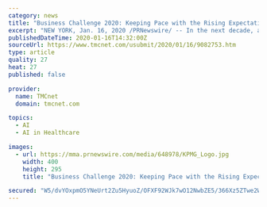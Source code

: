 ```yaml
---
category: news
title: "Business Challenge 2020: Keeping Pace with the Rising Expectations for Artificial Intelligence"
excerpt: "NEW YORK, Jan. 16, 2020 /PRNewswire/ -- In the next decade, artificial intelligence (AI) is expected to broadly impact daily ... highlights noticeable differences in the pace of AI adoption across five industries (healthcare, financial services, transportation, technology and retail). The technology industry is at the forefront of deployment ..."
publishedDateTime: 2020-01-16T14:32:00Z
sourceUrl: https://www.tmcnet.com/usubmit/2020/01/16/9082753.htm
type: article
quality: 27
heat: 27
published: false

provider:
  name: TMCnet
  domain: tmcnet.com

topics:
  - AI
  - AI in Healthcare

images:
  - url: https://mma.prnewswire.com/media/648978/KPMG_Logo.jpg
    width: 400
    height: 295
    title: "Business Challenge 2020: Keeping Pace with the Rising Expectations for Artificial Intelligence"

secured: "W5/dvYOxpmO5YNeUrt2Zu5HyuoZ/OFXF92WJk7wO12NwbZE5/366Xz5ZTwe2WNY8EPr9UEJiyigoDG8b1cBr2NCrlmKMV4l1IqEgJCR4+cBrUvEaWYVoMVYfJnMl6QSTv365OM9zYsejDfx9ddJQsvPyfqvwtbvf3SLGIRKtUMVSpSfymMdwfgDFCwmFJmFVNzz8UPWYiRV+TowABx4VNziFqBa9Tc0MYGO5YuuozPGhOe+nQlFLXs3ghRHd+g+K9sOASK2vQkOjbVSlCMERHuYN67NL+TLIviwkVdBJYuk=;WWnfjPj72UzVMjgXRiSknw=="
---
```



